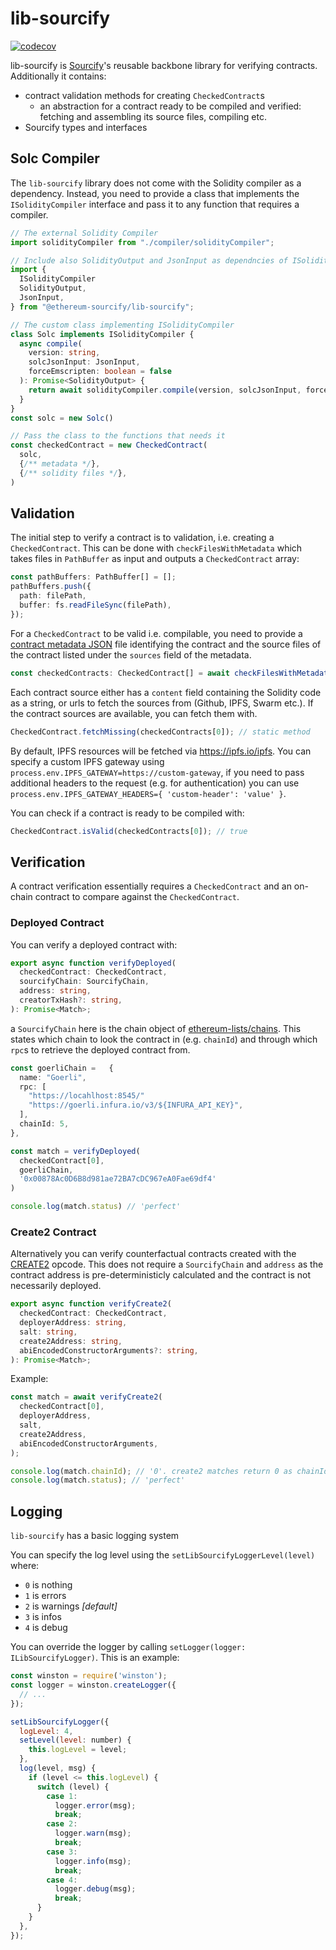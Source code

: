 # lib-sourcify

[![codecov](https://codecov.io/gh/ethereum/sourcify/branch/staging/graph/badge.svg?token=eN6XDAwWfV&flag=lib-sourcify)](https://codecov.io/gh/ethereum/sourcify)

lib-sourcify is [Sourcify](https://sourcify.dev)'s reusable backbone library for verifying contracts. Additionally it contains:

- contract validation methods for creating `CheckedContract`s
  - an abstraction for a contract ready to be compiled and verified: fetching and assembling its source files, compiling etc.
- Sourcify types and interfaces

## Solc Compiler

The `lib-sourcify` library does not come with the Solidity compiler as a dependency. Instead, you need to provide a class that implements the `ISolidityCompiler` interface and pass it to any function that requires a compiler.

```typescript
// The external Solidity Compiler
import solidityCompiler from "./compiler/solidityCompiler";

// Include also SolidityOutput and JsonInput as dependncies of ISolidityCompiler
import {
  ISolidityCompiler
  SolidityOutput,
  JsonInput,
} from "@ethereum-sourcify/lib-sourcify";

// The custom class implementing ISolidityCompiler
class Solc implements ISolidityCompiler {
  async compile(
    version: string,
    solcJsonInput: JsonInput,
    forceEmscripten: boolean = false
  ): Promise<SolidityOutput> {
    return await solidityCompiler.compile(version, solcJsonInput, forceEmscripten);
  }
}
const solc = new Solc()

// Pass the class to the functions that needs it
const checkedContract = new CheckedContract(
  solc,
  {/** metadata */},
  {/** solidity files */},
)

```

## Validation

The initial step to verify a contract is to validation, i.e. creating a `CheckedContract`. This can be done with `checkFilesWithMetadata` which takes files in `PathBuffer` as input and outputs a `CheckedContract` array:

```ts
const pathBuffers: PathBuffer[] = [];
pathBuffers.push({
  path: filePath,
  buffer: fs.readFileSync(filePath),
});
```

For a `CheckedContract` to be valid i.e. compilable, you need to provide a [contract metadata JSON](https://docs.soliditylang.org/en/latest/metadata.html) file identifying the contract and the source files of the contract listed under the `sources` field of the metadata.

```ts
const checkedContracts: CheckedContract[] = await checkFilesWithMetadata(solc, pathBuffers);
```

Each contract source either has a `content` field containing the Solidity code as a string, or urls to fetch the sources from (Github, IPFS, Swarm etc.). If the contract sources are available, you can fetch them with.

```ts
CheckedContract.fetchMissing(checkedContracts[0]); // static method
```

By default, IPFS resources will be fetched via https://ipfs.io/ipfs. You can specify a custom IPFS gateway using `process.env.IPFS_GATEWAY=https://custom-gateway`, if you need to pass additional headers to the request (e.g. for authentication) you can use `process.env.IPFS_GATEWAY_HEADERS={ 'custom-header': 'value' }`.

You can check if a contract is ready to be compiled with:

```ts
CheckedContract.isValid(checkedContracts[0]); // true
```

## Verification

A contract verification essentially requires a `CheckedContract` and an on-chain contract to compare against the `CheckedContract`.

### Deployed Contract

You can verify a deployed contract with:

```ts
export async function verifyDeployed(
  checkedContract: CheckedContract,
  sourcifyChain: SourcifyChain,
  address: string,
  creatorTxHash?: string,
): Promise<Match>;
```

a `SourcifyChain` here is the chain object of [ethereum-lists/chains](https://chainid.network/chains.json). This states which chain to look the contract in (e.g. `chainId`) and through which `rpc`s to retrieve the deployed contract from.

```ts
const goerliChain =   {
  name: "Goerli",
  rpc: [
    "https://locahlhost:8545/"
    "https://goerli.infura.io/v3/${INFURA_API_KEY}",
  ],
  chainId: 5,
},

const match = verifyDeployed(
  checkedContract[0],
  goerliChain,
  '0x00878Ac0D6B8d981ae72BA7cDC967eA0Fae69df4'
)

console.log(match.status) // 'perfect'
```

### Create2 Contract

Alternatively you can verify counterfactual contracts created with the [CREATE2](https://eips.ethereum.org/EIPS/eip-1014) opcode. This does not require a `SourcifyChain` and `address` as the contract address is pre-deterministicly calculated and the contract is not necessarily deployed.

```ts
export async function verifyCreate2(
  checkedContract: CheckedContract,
  deployerAddress: string,
  salt: string,
  create2Address: string,
  abiEncodedConstructorArguments?: string,
): Promise<Match>;
```

Example:

```ts
const match = await verifyCreate2(
  checkedContract[0],
  deployerAddress,
  salt,
  create2Address,
  abiEncodedConstructorArguments,
);

console.log(match.chainId); // '0'. create2 matches return 0 as chainId
console.log(match.status); // 'perfect'
```

## Logging

`lib-sourcify` has a basic logging system

You can specify the log level using the `setLibSourcifyLoggerLevel(level)` where:

- `0` is nothing
- `1` is errors
- `2` is warnings _[default]_
- `3` is infos
- `4` is debug

You can override the logger by calling `setLogger(logger: ILibSourcifyLogger)`. This is an example:

```javascript
const winston = require('winston');
const logger = winston.createLogger({
  // ...
});

setLibSourcifyLogger({
  logLevel: 4,
  setLevel(level: number) {
    this.logLevel = level;
  },
  log(level, msg) {
    if (level <= this.logLevel) {
      switch (level) {
        case 1:
          logger.error(msg);
          break;
        case 2:
          logger.warn(msg);
          break;
        case 3:
          logger.info(msg);
          break;
        case 4:
          logger.debug(msg);
          break;
      }
    }
  },
});
```
